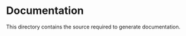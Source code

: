 Documentation
=============

This directory contains the source required to generate documentation.
